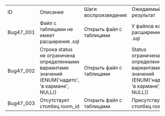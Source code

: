 | | | | |
|-|-|-|-|
|ID|Описание|Шаги воспроизведения|Ожидаемый результат|
|Bug47_001|Файл с таблицами не имеет расширения .sql|Открыть файл с таблицами|У файлов есть расширение .sql|
|Bug47_002|Строка status не ограничена определенными вариантами значений (ENUM('надето', 'в кармане', NULL))|Открыть файл с таблицами|Status ограничена определенными вариантами значений (ENUM('надето', 'в кармане', NULL))|
|Bug47_003|Отсутствует столбец room_id|Открыть файл с таблицами|Присутствует столбец room_id|
